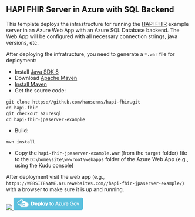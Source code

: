 HAPI FHIR Server in Azure with SQL Backend
--------------------------------------------------------------

This template deploys the infrastructure for running the [HAPI FHIR](http://hapifhir.io/) example server in an Azure Web App with an Azure SQL Database backend. The Web App will be configured with all necessary connection strings, java versions, etc. 

After deploying the infratructure, you need to generate a `*.war` file for deployment:

* Install [Java SDK 8](http://www.oracle.com/technetwork/java/javase/downloads/jdk8-downloads-2133151.html)
* Download [Apache Maven](https://maven.apache.org/download.cgi)
* [Install Maven](https://maven.apache.org/install)
* Get the source code:
```
git clone https://github.com/hansenms/hapi-fhir.git
cd hapi-fhir
git checkout azuresql
cd hapi-fhir-jpaserver-example
```
* Build:
```
mvn install
```
* Copy the `hapi-fhir-jpaserver-example.war` (from the `target` folder) file to the `D:\home\site\wwwroot\webapps` folder of the Azure Web App (e.g., using the Kudu console)


After deployment visit the web app (e.g., `https://WEBSITENAME.azurewebsites.com//hapi-fhir-jpaserver-example/`) with a browser to make sure it is up and running.


<a href="https://transmogrify.azurewebsites.net/vonk-sql/azuredeploy.json" target="_blank">
    <img src="http://azuredeploy.net/deploybutton.png"/>
</a>

<a href="https://transmogrify.azurewebsites.net/vonk-sql/azuredeploy.json?environment=gov" target="_blank">
<img src="https://raw.githubusercontent.com/Azure/azure-quickstart-templates/master/1-CONTRIBUTION-GUIDE/images/deploytoazuregov.png"
</a>
